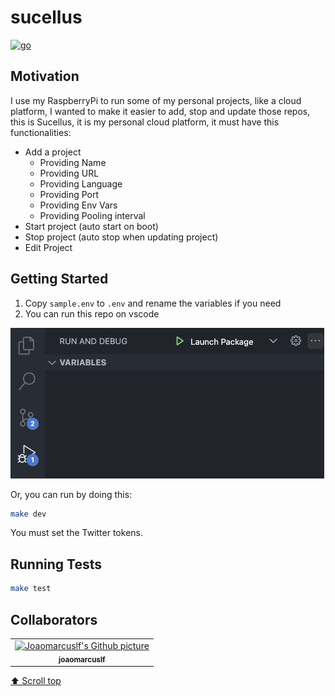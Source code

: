 
# sucellus

[![go](https://github.com/joaomarcuslf/sucellus/actions/workflows/go.yml/badge.svg)](https://github.com/joaomarcuslf/sucellus/actions/workflows/go.yml)

## Motivation

I use my RaspberryPi to run some of my personal projects, like a cloud platform, I wanted to make it easier to add, stop and update those repos, this is Sucellus, it is my personal cloud platform, it must have this functionalities:

- Add a project
  - Providing Name
  - Providing URL
  - Providing Language
  - Providing Port
  - Providing Env Vars
  - Providing Pooling interval
- Start project (auto start on boot)
- Stop project (auto stop when updating project)
- Edit Project

## Getting Started

1. Copy ```sample.env``` to ```.env``` and rename the variables if you need
2. You can run this repo on vscode

![image](https://raw.githubusercontent.com/joaomarcuslf/sucellus/main/static/run-application.png)

Or, you can run by doing this:

```sh
make dev
```

You must set the Twitter tokens.

## Running Tests

```sh
make test
```

## Collaborators

<table>
  <tr>
    <td align="center">
      <a href="https://github.com/joaomarcuslf">
        <img src="https://avatars.githubusercontent.com/u/53450523?v=4" width="100px;" alt="Joaomarcuslf's Github picture"/><br>
        <sub>
          <b>joaomarcuslf</b>
        </sub>
      </a>
    </td>
  </tr>
</table>

[⬆ Scroll top](#sucellus)<br>
